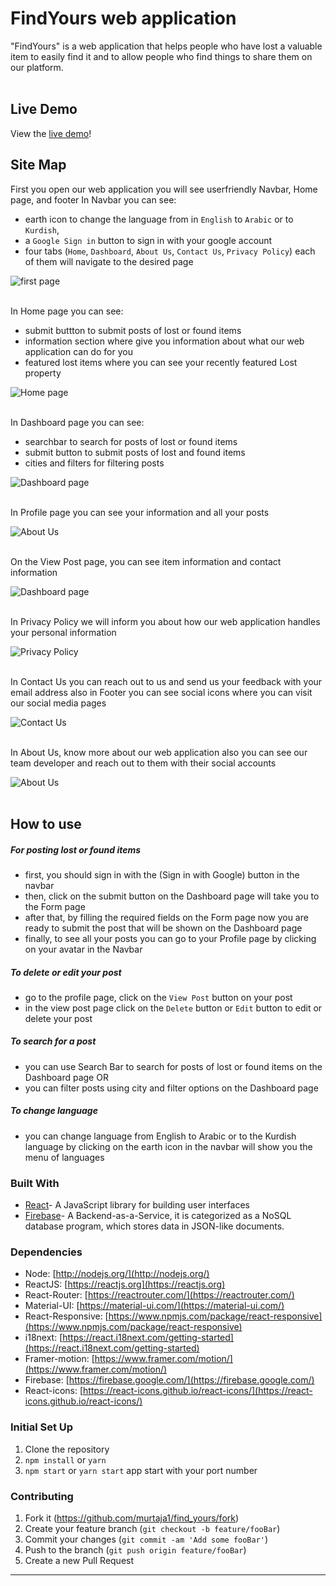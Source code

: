 # FindYours web application

"FindYours" is a web application that helps people who have lost a valuable item to easily find it and to allow people who find things to share them on our platform.<br><br>

## Live Demo

View the [live demo](https://findyours.netlify.app/about)!

## Site Map

First you open our web application you will see userfriendly Navbar, Home page, and footer
In Navbar you can see:

- earth icon to change the language from in `English` to `Arabic` or to `Kurdish`,
- a `Google Sign in` button to sign in with your google account
- four tabs (`Home`, `Dashboard`, `About Us`, `Contact Us`, `Privacy Policy`) each of them will navigate to the desired page

![first page](<./screenshots/Screenshot(1).png>) <br><br>

In Home page you can see:

- submit buttton to submit posts of lost or found items
- information section where give you information about what our web application can do for you
- featured lost items where you can see your recently featured Lost property

![Home page](./screenshots/Animation3.gif) <br><br>

In Dashboard page you can see:

- searchbar to search for posts of lost or found items
- submit button to submit posts of lost and found items
- cities and filters for filtering posts

![Dashboard page](<./screenshots/Screenshot(2).png>) <br><br>

In Profile page you can see your information and all your posts

![About Us](./screenshots/Animation5.gif)<br><br>

On the View Post page, you can see item information and contact information

![Dashboard page](<./screenshots/Screenshot(6).png>) <br><br>

In Privacy Policy we will inform you about how our web application handles your personal information

![Privacy Policy](<./screenshots/Screenshot(3).png>) <br><br>

In Contact Us you can reach out to us and send us your feedback with your email address also in Footer you can see social icons where you can visit our social media pages

![Contact Us](<./screenshots/Screenshot(4).png>) <br><br>

In About Us, know more about our web application also you can see our team developer and reach out to them with their social accounts

![About Us](./screenshots/Animation2.gif) <br><br>

## How to use

##### For posting lost or found items

- first, you should sign in with the (Sign in with Google) button in the navbar
- then, click on the submit button on the Dashboard page will take you to the Form page
- after that, by filling the required fields on the Form page now you are ready to submit the post that will be shown on the Dashboard page
- finally, to see all your posts you can go to your Profile page by clicking on your avatar in the Navbar

##### To delete or edit your post

- go to the profile page, click on the `View Post` button on your post
- in the view post page click on the `Delete` button or `Edit` button to edit or delete your post

##### To search for a post

- you can use Search Bar to search for posts of lost or found items on the Dashboard page
  OR
- you can filter posts using city and filter options on the Dashboard page

##### To change language

- you can change language from English to Arabic or to the Kurdish language by clicking on the earth icon in the navbar will show you the menu of languages

### Built With

- [React](https://reactjs.org/)- A JavaScript library for building user interfaces
- [Firebase](https://firebase.google.com/)- A Backend-as-a-Service, it is categorized as a NoSQL database program, which stores data in JSON-like documents.

### Dependencies

- Node: [http://nodejs.org/](http://nodejs.org/)
- ReactJS: [https://reactjs.org](https://reactjs.org)
- React-Router: [https://reactrouter.com/](https://reactrouter.com/)
- Material-UI: [https://material-ui.com/](https://material-ui.com/)
- React-Responsive: [https://www.npmjs.com/package/react-responsive](https://www.npmjs.com/package/react-responsive)
- i18next: [https://react.i18next.com/getting-started](https://react.i18next.com/getting-started)
- Framer-motion: [https://www.framer.com/motion/](https://www.framer.com/motion/)
- Firebase: [https://firebase.google.com/](https://firebase.google.com/)
- React-icons: [https://react-icons.github.io/react-icons/](https://react-icons.github.io/react-icons/)

### Initial Set Up

1. Clone the repository
2. `npm install` or `yarn`
3. `npm start` or `yarn start` app start with your port number

### Contributing

1. Fork it (https://github.com/murtaja1/find_yours/fork)
2. Create your feature branch (`git checkout -b feature/fooBar`)
3. Commit your changes (`git commit -am 'Add some fooBar'`)
4. Push to the branch (`git push origin feature/fooBar`)
5. Create a new Pull Request

---
